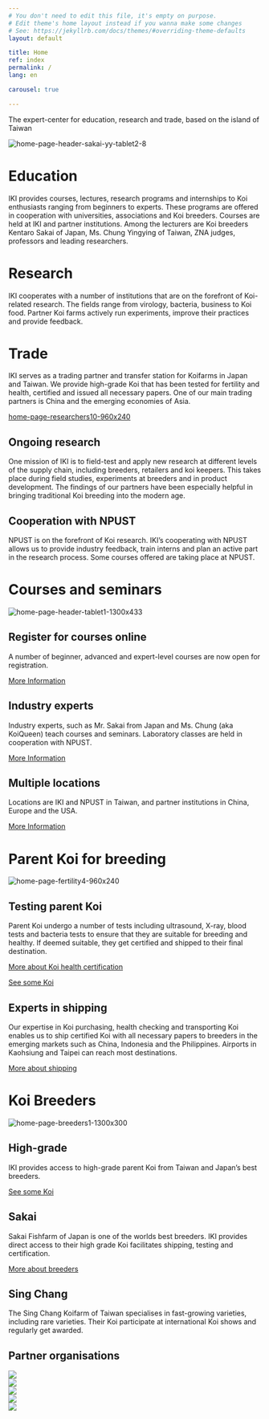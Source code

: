 ```yaml
---
# You don't need to edit this file, it's empty on purpose.
# Edit theme's home layout instead if you wanna make some changes
# See: https://jekyllrb.com/docs/themes/#overriding-theme-defaults
layout: default

title: Home
ref: index
permalink: /
lang: en

carousel: true

---
```



The expert-center for education, research and trade, based on the island of Taiwan

 ![home-page-header-sakai-yy-tablet2-8](http://koi-institute.com/container/uploads/home-page-header-sakai-yy-tablet2-8.jpg)

# Education

IKI provides courses, lectures, research programs and internships to Koi enthusiasts ranging from beginners to experts. These programs are offered in cooperation with universities, associations and Koi breeders. Courses are held at IKI and partner institutions. Among the lecturers are Koi breeders Kentaro Sakai of Japan, Ms. Chung Yingying of Taiwan, ZNA judges, professors and leading researchers.

# Research

IKI cooperates with a number of institutions that are on the forefront of Koi-related research. The fields range from virology, bacteria, business to Koi food. Partner Koi farms actively run experiments, improve their practices and provide feedback.


# Trade

IKI serves as a trading partner and transfer station for Koifarms in Japan and Taiwan. We provide high-grade Koi that has been tested for fertility and health, certified and issued all necessary papers. One of our main trading partners is China and the emerging economies of Asia.

[home-page-researchers10-960x240](http://koi-institute.com/container/uploads/home-page-researchers10-960x240.jpg)

## Ongoing research

One mission of IKI is to field-test and apply new research at different levels of the supply chain, including breeders, retailers and koi keepers. This takes place during field studies, experiments at breeders and in product development. The findings of our partners have been especially helpful in bringing traditional Koi breeding into the modern age.

## Cooperation with NPUST

NPUST is on the forefront of Koi research. IKI’s cooperating with NPUST allows us to provide industry feedback, train interns and plan an active part in the research process. Some courses offered are taking place at NPUST.

# Courses and seminars

![home-page-header-tablet1-1300x433](http://koi-institute.com/container/uploads/home-page-header-tablet1-1300x433.jpg)

## Register for courses online

A number of beginner, advanced and expert-level courses are now open for registration.

[More Information](http://koi-institute.com/courses/)</div>

## Industry experts

Industry experts, such as Mr. Sakai from Japan and Ms. Chung (aka KoiQueen) teach courses and seminars. Laboratory classes are held in cooperation with NPUST.

[More Information](http://koi-institute.com/courses/)

## Multiple locations

Locations are IKI and NPUST in Taiwan, and partner institutions in China, Europe and the USA.

[More Information](http://koi-institute.com/courses/)

# Parent Koi for breeding

![home-page-fertility4-960x240](http://koi-institute.com/container/uploads/home-page-fertility4-960x2401.jpg)

## Testing parent Koi

Parent Koi undergo a number of tests including ultrasound, X-ray, blood tests and bacteria tests to ensure that they are suitable for breeding and healthy. If deemed suitable, they get certified and shipped to their final destination.


[More about Koi health certification](http://koi-institute.com/koi-health-certification/)

[See some Koi](http://koi-institute.com/koi/ "See some Koi")

## Experts in shipping

Our expertise in Koi purchasing, health checking and transporting Koi enables us to ship certified Koi with all necessary papers to breeders in the emerging markets such as China, Indonesia and the Philippines. Airports in Kaohsiung and Taipei can reach most destinations.

[More about shipping](http://koi-institute.com/home-pages/flying-koi-to-china/)

# Koi Breeders

![home-page-breeders1-1300x300](http://koi-institute.com/container/uploads/home-page-breeders1-1300x3001.jpg)

## High-grade

IKI provides access to high-grade parent Koi from Taiwan and Japan’s best breeders.

[See some Koi](http://koi-institute.com/koi/)

## Sakai

Sakai Fishfarm of Japan is one of the worlds best breeders. IKI provides direct access to their high grade Koi facilitates shipping, testing and certification.

[More about breeders](http://koi-institute.com/koi-breeders/)


## Sing Chang

The Sing Chang Koifarm of Taiwan specialises in fast-growing varieties, including rare varieties. Their Koi participate at international Koi shows and regularly get awarded.


## Partner organisations

<div class="brandslider" data-slick='{
	"autoplay": true,
	"arrows": true ,
	"centerMode": true,
	"arrows": true ,
	"centerMode": false,
	"adaptiveHeight": false,
	"variableWidth": true,
	"swipe": true
}'>

  <div class="brandslide"><img src="http://koi-institute.com/container/uploads/SAKAI_LOGO-300.jpg"></div>
  <div class="brandslide"><img src="http://koi-institute.com/container/uploads/LUXE_LOGO-300x73.png"></div>
  <div class="brandslide"><img src="http://koi-institute.com/container/uploads/PABP_LOGO_W-300-alpha.png"></div>
  <div class="brandslide"><img src="http://koi-institute.com/container/uploads/EMDAT-LOGO-131x80-alpha.png"></div>
  <div class="brandslide"><img src="http://koi-institute.com/container/uploads/sc-logo-300x73-alpha.png"></div>

</div>


<script type="text/javascript">

	//var userLang = navigator.language || navigator.userLanguage;

  var userLang = window.navigator.languages ? window.navigator.languages[0] : null;
  userLang = userLang || window.navigator.language || window.navigator.browserLanguage || window.navigator.userLanguage;


  console.log('javascript detected user language userLang:', userLang);

/*
	if(userLang.indexOf("ja") > -1) {
		window.location.replace("http://localhost:4000/ja/");
	}
	else if (userLang.indexOf("tw") > -1) {
		window.location.replace("http://localhost:4000/tw/");
	}
  else if (userLang.indexOf("zh") > -1) {
		window.location.replace("http://localhost:4000/cn/");
	}
	else {
		window.location.replace("http://localhost:4000/en/");
	}
  */

</script>

